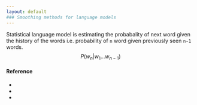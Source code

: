 ```yaml
---
layout: default
### Smoothing methods for language models
---
```

Statistical language model is estimating the probabality of next word given the history of the words i.e. probability of `n` word given previously seen `n-1` words. 
$$ 
P(w_n | w_1 ... w_{n-1})
$$

#### Reference
* []()
* []()
* []()

